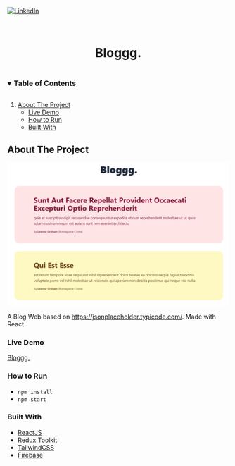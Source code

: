 [![LinkedIn][linkedin-shield]][linkedin-url]

<br />
<p align="center">
  <h1 style="padding-bottom:0" align="center">Bloggg.</h1>
</p>

<!-- TABLE OF CONTENTS -->
<details open="open">
  <summary><h3 style="display: inline-block">Table of Contents</h3></summary>
  <ol>
    <li>
      <a href="#about-the-project">About The Project</a>
      <ul>
        <li><a href="#live-demo">Live Demo</a></li>
        <li><a href="#built-with">How to Run</a></li>
        <li><a href="#built-with">Built With</a></li>
      </ul>
    </li>
  </ol>
</details>

<!-- ABOUT THE PROJECT -->

## About The Project

![Demo](/public/demo.png)

A Blog Web based on https://jsonplaceholder.typicode.com/. Made with React

### Live Demo

[Bloggg.](https://mybloggg.web.app/)

### How to Run

- `npm install`
- `npm start`

### Built With

- [ReactJS](https://reactjs.org/)
- [Redux Toolkit](redux-toolkit.js.org/)
- [TailwindCSS](https://tailwindcss.com/)
- [Firebase](https://firebase.google.com/)

[contributors-shield]: https://img.shields.io/github/contributors/arridhow/web-resume.svg?style=for-the-badge
[contributors-url]: hhttps://github.com/arridhow/bootstrap-landing-portfolio/graphs/contributors
[linkedin-shield]: https://img.shields.io/badge/-LinkedIn-black.svg?style=for-the-badge&logo=linkedin&colorB=555
[linkedin-url]: https://linkedin.com/in/arridhopradana
